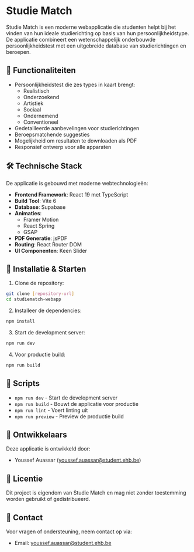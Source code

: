 # Studie Match

Studie Match is een moderne webapplicatie die studenten helpt bij het vinden van hun ideale studierichting op basis van hun persoonlijkheidstype. De applicatie combineert een wetenschappelijk onderbouwde persoonlijkheidstest met een uitgebreide database van studierichtingen en beroepen.

## 🚀 Functionaliteiten

- Persoonlijkheidstest die zes types in kaart brengt:
  - Realistisch
  - Onderzoekend
  - Artistiek
  - Sociaal
  - Ondernemend
  - Conventioneel
- Gedetailleerde aanbevelingen voor studierichtingen
- Beroepsmatchende suggesties
- Mogelijkheid om resultaten te downloaden als PDF
- Responsief ontwerp voor alle apparaten

## 🛠️ Technische Stack

De applicatie is gebouwd met moderne webtechnologieën:

- **Frontend Framework**: React 19 met TypeScript
- **Build Tool**: Vite 6
- **Database**: Supabase
- **Animaties**:
  - Framer Motion
  - React Spring
  - GSAP
- **PDF Generatie**: jsPDF
- **Routing**: React Router DOM
- **UI Componenten**: Keen Slider

## 🚀 Installatie & Starten

1. Clone de repository:

```bash
git clone [repository-url]
cd studiematch-webapp
```

2. Installeer de dependencies:

```bash
npm install
```

3. Start de development server:

```bash
npm run dev
```

4. Voor productie build:

```bash
npm run build
```

## 📝 Scripts

- `npm run dev` - Start de development server
- `npm run build` - Bouwt de applicatie voor productie
- `npm run lint` - Voert linting uit
- `npm run preview` - Preview de productie build

## 👥 Ontwikkelaars

Deze applicatie is ontwikkeld door:

- Youssef Auassar (youssef.auassar@student.ehb.be)

## 📄 Licentie

Dit project is eigendom van Studie Match en mag niet zonder toestemming worden gebruikt of gedistribueerd.

## 🤝 Contact

Voor vragen of ondersteuning, neem contact op via:

- Email: youssef.auassar@student.ehb.be
